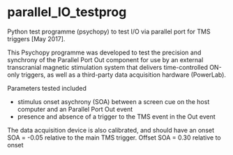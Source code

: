 # parallel_IO_testprog
Python test programme (psychopy) to test I/O via parallel port for TMS triggers [May 2017]. 

This Psychopy programme was developed to test the precision and synchrony of the Parallel Port Out component for use by an external transcranial magnetic stimulation system that 
delivers time-controlled ON-only triggers, as well as a third-party data acquisition hardware (PowerLab). 

Parameters tested included 
- stimulus onset asychrony (SOA) between a screen cue on the host computer and an Parallel Port Out event
- presence and absence of a trigger to the TMS event in the Out event

The data acquisition device is also calibrated, and should have an onset SOA = -0.05 relative to the main TMS trigger. 
Offset SOA = 0.30 relative to onset  

